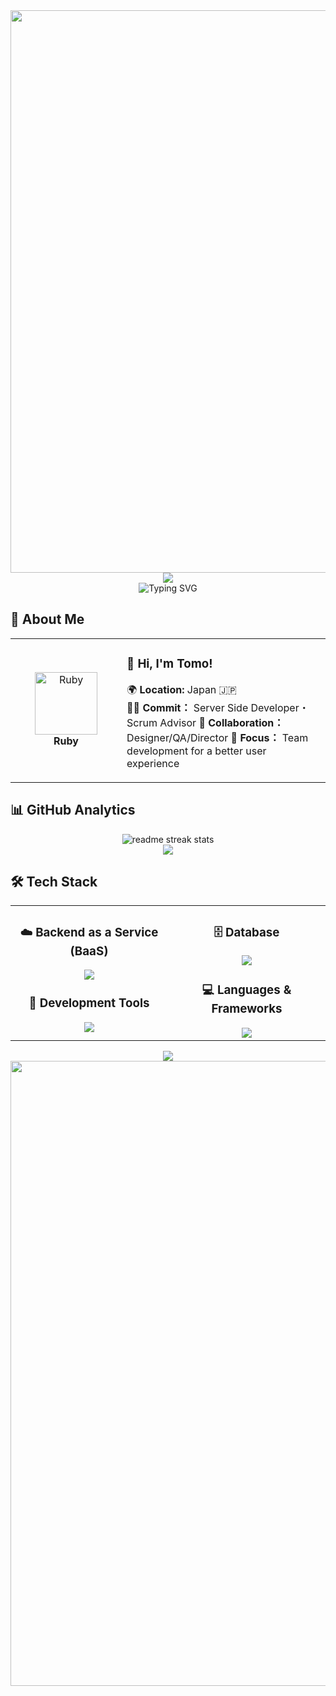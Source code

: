 <div align="center">
  <img src="https://user-images.githubusercontent.com/74038190/212284100-561aa473-3905-4a80-b561-0d28506553ee.gif" width="900">
</div>

<div align="center">
  <img src="https://capsule-render.vercel.app/api?type=waving&color=gradient&customColorList=0,2,2,5,30&height=150&section=header&animation=twinkling" />
</div>

<div align="center">
  <img src="https://readme-typing-svg.herokuapp.com?font=Fira+Code&size=32&duration=2800&pause=2000&color=A9FEF7&center=true&vCenter=true&width=600&lines=Hey+there!+I'm+Tomo+%F0%9F%91%8B;Ruby+Developer+%F0%9F%9A%80;Always+Learning+New+Things+%F0%9F%93%9A" alt="Typing SVG" />
</div>

## 🌟 **About Me**

<div align="center">

<table>
<tr>
<td width="200" align="center">
<img src="https://skillicons.dev/icons?i=ruby" width="100" height="100" alt="Ruby" />
<br><strong>Ruby</strong>
</td>
<td width="400" align="left">

### 👋 **Hi, I'm Tomo!**
🌍 **Location:** Japan 🇯🇵  
🧑‍💻 **Commit：** Server Side Developer・Scrum Advisor 
🤝 **Collaboration：** Designer/QA/Director
🎯 **Focus：** Team development for a better user experience

</td>
</tr>
</table>

</div>

## 📊 **GitHub Analytics**

<div align="center">
  <img src="https://github-readme-streak-stats.herokuapp.com/?user=user&theme=transparent&border_radius=10&starting_year=2025" alt="readme streak stats" />
</div>

<div align="center">
  <img src="https://github-readme-activity-graph.vercel.app/graph?username=user&custom_title=User's%20GitHub%20Activity%20Graph&bg_color=0d1117&color=58a6ff&line=58a6ff&point=58a6ff&area=true&hide_border=true" />
</div>

## 🛠️ **Tech Stack**

<table align="center">
<tr>
<td width="50%" align="center" valign="top">

### ☁️  **Backend as a Service (BaaS)**
<img src="https://skillicons.dev/icons?i=supabase" />

### 🔧  **Development Tools**
<img src="https://skillicons.dev/icons?i=vscode,github,gitlab,postman,notion,figma,wordpress" />

</td>
<td width="50%" align="center" valign="top">

### 🗄️  **Database**
<img src="https://skillicons.dev/icons?i=postgresql,mysql" />

### 💻  **Languages & Frameworks**
<img src="https://skillicons.dev/icons?i=ruby,rails,php,laravel,js,ts,html,css" />

</td>
</tr>
</table>


<div align="center">
  <img src="https://capsule-render.vercel.app/api?type=waving&color=gradient&customColorList=0,2,2,5,30&height=120&section=footer&animation=twinkling" />
</div>

<div align="center">
  <img src="https://user-images.githubusercontent.com/74038190/212284115-f47cd8ff-2ffb-4b04-b5bf-4d1c14c0247f.gif" width="1000">
</div>
